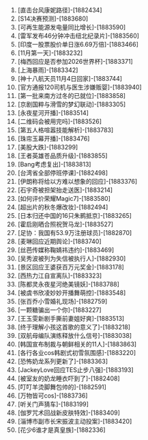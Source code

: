 
1. [直击台风康妮路径]-[1882434]
1. [S14决赛预测]-[1883680]
1. [可再生能源发电量同比增长]-[1883590]
1. [雷军发布46分钟冲击纽北纪录片]-[1883560]
1. [印度一股票股价单日涨6.69万倍]-[1883466]
1. [11月第一天]-[1883232]
1. [梅西回应是否参加2026世界杯]-[1883371]
1. [上海暴雨]-[1883342]
1. [神十八航天员11月4日回家]-[1883744]
1. [官方通报120司机与医生涉嫌贩婴]-[1883940]
1. [第一批来南方过冬的已就位]-[1883858]
1. [京剧国粹与滑雪的梦幻联动]-[1883305]
1. [永夜星河开播]-[1883514]
1. [二维码会被用完吗]-[1883526]
1. [第五人格喧嚣技能解析]-[1883783]
1. [珠帘玉幕开播]-[1883476]
1. [美股大跌]-[1883299]
1. [王者英雄苍品质升级]-[1883855]
1. [Bang考虑复出]-[1883813]
1. [台湾省全部停班停课]-[1882498]
1. [伊朗称将给以方难以想象的回应]-[1883376]
1. [石宇奇被担架抬走送医]-[1883214]
1. [如何评价荣耀Magic7]-[1883580]
1. [超出片的秋冬爆改妆]-[1882494]
1. [日本归还中国的16只朱鹮抵京]-[1883265]
1. [霍启刚晒合照祝贺马龙]-[1883527]
1. [足协：我国有53.9万注册球员]-[1882870]
1. [麦琳回应近期舆论]-[1883740]
1. [丝芭传媒称鞠婧祎违约]-[1883469]
1. [吴秀波被列为失信被执行人]-[1882930]
1. [景区回应王婆获百万元奖金]-[1883178]
1. [西热力江自宣离队]-[1883323]
1. [陈都灵永夜星河绝美镜妖]-[1883788]
1. [被虞书欣凌妙妙开播舞萌控]-[1883548]
1. [张百乔小雪婚礼现场]-[1882759]
1. [一颗糖骗出一个你]-[1883227]
1. [王玉雯新剧手撕前妻姐好爽]-[1883513]
1. [终于理解小孩这首歌的意义了]-[1883218]
1. [双航母编队演练释放什么信号]-[1883038]
1. [韩国宣布制裁与朝鲜相关的11人]-[1883863]
1. [各行各业cos韩剧式初雪氛围感]-[1883220]
1. [恐怖奶龙系列更新了]-[1883363]
1. [JackeyLove回应TES止步八强]-[1883193]
1. [被室友的奶龙睡衣吓到了]-[1882408]
1. [叮叮羊烫脚舞包帅的]-[1882591]
1. [万物皆可cos]-[1883736]
1. [听关门声猜车]-[1883199]
1. [伽罗咒术回战新皮肤特效]-[1883409]
1. [淄博市副市长宋振波主动投案]-[1883420]
1. [花少6谁才是真皇族]-[1882336]